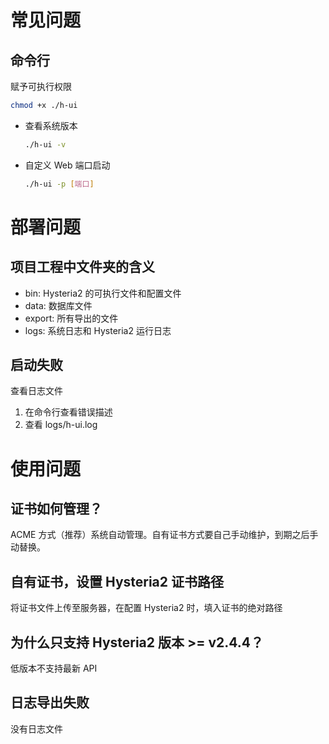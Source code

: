 # 常见问题

## 命令行

赋予可执行权限

```bash
chmod +x ./h-ui
```

- 查看系统版本

  ```bash
  ./h-ui -v
  ```

- 自定义 Web 端口启动

  ```bash
  ./h-ui -p [端口]
  ```

# 部署问题

## 项目工程中文件夹的含义

- bin: Hysteria2 的可执行文件和配置文件
- data: 数据库文件
- export: 所有导出的文件
- logs: 系统日志和 Hysteria2 运行日志

## 启动失败

查看日志文件

1. 在命令行查看错误描述
2. 查看 logs/h-ui.log

# 使用问题

## 证书如何管理？

ACME 方式（推荐）系统自动管理。自有证书方式要自己手动维护，到期之后手动替换。

## 自有证书，设置 Hysteria2 证书路径

将证书文件上传至服务器，在配置 Hysteria2 时，填入证书的绝对路径

## 为什么只支持 Hysteria2 版本 >= v2.4.4？

低版本不支持最新 API

## 日志导出失败

没有日志文件